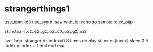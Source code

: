 # strangerthings1

use_bpm 160
use_synth :saw
with_fx :echo do
  sample :elec_plip
  
  st_notes=[:c2,:e2,:g2,:b2,:c3,:b2,:g2,:e2]
  
  live_loop :stranger do
    index=0
    8.times do
      play st_notes[index]
      sleep 0.5
      index = index + 1
    end
  end
end
